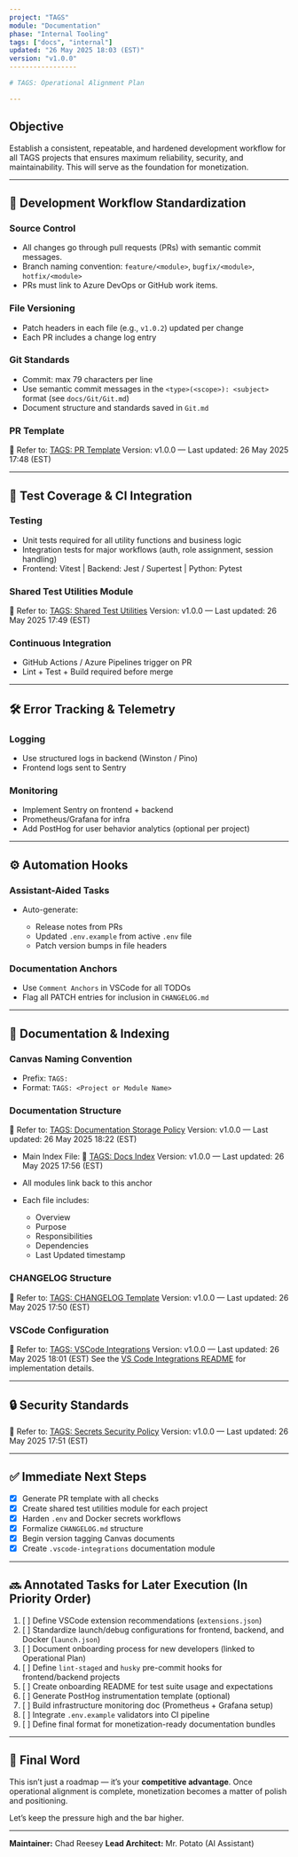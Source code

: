 ```yaml
---
project: "TAGS"
module: "Documentation"
phase: "Internal Tooling"
tags: ["docs", "internal"]
updated: "26 May 2025 18:03 (EST)"
version: "v1.0.0"
-----------------

# TAGS: Operational Alignment Plan

---
```


## Objective

Establish a consistent, repeatable, and hardened development workflow for all TAGS projects that ensures maximum reliability, security, and maintainability. This will serve as the foundation for monetization.

---

## 🔁 Development Workflow Standardization

### Source Control

* All changes go through pull requests (PRs) with semantic commit messages.
* Branch naming convention: `feature/<module>`, `bugfix/<module>`, `hotfix/<module>`
* PRs must link to Azure DevOps or GitHub work items.

### File Versioning

* Patch headers in each file (e.g., `v1.0.2`) updated per change
* Each PR includes a change log entry

### Git Standards

* Commit: max 79 characters per line
* Use semantic commit messages in the `<type>(<scope>): <subject>` format
  (see `docs/Git/Git.md`)
* Document structure and standards saved in `Git.md`

### PR Template

📄 Refer to: [TAGS: PR Template](./TAGS-PR-Template.md)
Version: v1.0.0 — Last updated: 26 May 2025 17:48 (EST)

---

## 🧪 Test Coverage & CI Integration

### Testing

* Unit tests required for all utility functions and business logic
* Integration tests for major workflows (auth, role assignment, session handling)
* Frontend: Vitest | Backend: Jest / Supertest | Python: Pytest

### Shared Test Utilities Module

📄 Refer to: [TAGS: Shared Test Utilities](./TAGS-Shared-Test-Utilities.md)
Version: v1.0.0 — Last updated: 26 May 2025 17:49 (EST)

### Continuous Integration

* GitHub Actions / Azure Pipelines trigger on PR
* Lint + Test + Build required before merge

---

## 🛠️ Error Tracking & Telemetry

### Logging

* Use structured logs in backend (Winston / Pino)
* Frontend logs sent to Sentry

### Monitoring

* Implement Sentry on frontend + backend
* Prometheus/Grafana for infra
* Add PostHog for user behavior analytics (optional per project)

---

## ⚙️ Automation Hooks

### Assistant-Aided Tasks

* Auto-generate:

  * Release notes from PRs
  * Updated `.env.example` from active `.env` file
  * Patch version bumps in file headers

### Documentation Anchors

* Use `Comment Anchors` in VSCode for all TODOs
* Flag all PATCH entries for inclusion in `CHANGELOG.md`

---

## 📘 Documentation & Indexing

### Canvas Naming Convention

* Prefix: `TAGS:`
* Format: `TAGS: <Project or Module Name>`

### Documentation Structure

📄 Refer to: [TAGS: Documentation Storage Policy](./TAGS-Documentation-Storage-Policy.md)
Version: v1.0.0 — Last updated: 26 May 2025 18:22 (EST)

* Main Index File: 📄 [TAGS: Docs Index](./TAGS-Docs-Index.md)
  Version: v1.0.0 — Last updated: 26 May 2025 17:56 (EST)
* All modules link back to this anchor
* Each file includes:

  * Overview
  * Purpose
  * Responsibilities
  * Dependencies
  * Last Updated timestamp

### CHANGELOG Structure

📄 Refer to: [TAGS: CHANGELOG Template](./TAGS-CHANGELOG-Template.md)
Version: v1.0.0 — Last updated: 26 May 2025 17:50 (EST)

### VSCode Configuration

📄 Refer to: [TAGS: VSCode Integrations](./TAGS-VSCode-Integrations.md)
Version: v1.0.0 — Last updated: 26 May 2025 18:01 (EST)
See the [VS Code Integrations README](../.vscode-integrations/README.md) for implementation details.

---

## 🔒 Security Standards

📄 Refer to: [TAGS: Secrets Security Policy](./TAGS-Secrets-Security-Policy.md)
Version: v1.0.0 — Last updated: 26 May 2025 17:51 (EST)

---

## ✅ Immediate Next Steps

* [x] Generate PR template with all checks
* [x] Create shared test utilities module for each project
* [x] Harden `.env` and Docker secrets workflows
* [x] Formalize `CHANGELOG.md` structure
* [x] Begin version tagging Canvas documents
* [x] Create `.vscode-integrations` documentation module

---

## 🔜 Annotated Tasks for Later Execution (In Priority Order)

1. [ ] Define VSCode extension recommendations (`extensions.json`)
2. [ ] Standardize launch/debug configurations for frontend, backend, and Docker (`launch.json`)
3. [ ] Document onboarding process for new developers (linked to Operational Plan)
4. [ ] Define `lint-staged` and `husky` pre-commit hooks for frontend/backend projects
5. [ ] Create onboarding README for test suite usage and expectations
6. [ ] Generate PostHog instrumentation template (optional)
7. [ ] Build infrastructure monitoring doc (Prometheus + Grafana setup)
8. [ ] Integrate `.env.example` validators into CI pipeline
9. [ ] Define final format for monetization-ready documentation bundles

---

## 🧭 Final Word

This isn’t just a roadmap — it’s your **competitive advantage**. Once operational alignment is complete, monetization becomes a matter of polish and positioning.

Let’s keep the pressure high and the bar higher.

---

**Maintainer:** Chad Reesey
**Lead Architect:** Mr. Potato (AI Assistant)
